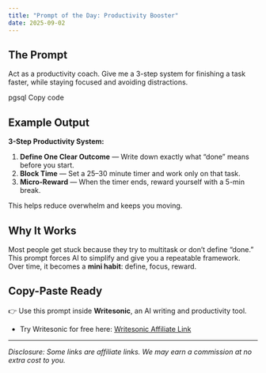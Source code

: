```yaml
---
title: "Prompt of the Day: Productivity Booster"
date: 2025-09-02
---
```


## The Prompt

Act as a productivity coach.
Give me a 3-step system for finishing a task faster,
while staying focused and avoiding distractions.

pgsql
Copy code

## Example Output

**3-Step Productivity System:**

1. **Define One Clear Outcome** — Write down exactly what “done” means before you start.  
2. **Block Time** — Set a 25–30 minute timer and work only on that task.  
3. **Micro-Reward** — When the timer ends, reward yourself with a 5-min break.  

This helps reduce overwhelm and keeps you moving.

## Why It Works

Most people get stuck because they try to multitask or don’t define “done.”  
This prompt forces AI to simplify and give you a repeatable framework.  
Over time, it becomes a **mini habit**: define, focus, reward.

## Copy-Paste Ready

👉 Use this prompt inside **Writesonic**, an AI writing and productivity tool.  

- Try Writesonic for free here: [Writesonic Affiliate Link](AFFILIATE-LINK-HERE)  

---

*Disclosure: Some links are affiliate links. We may earn a commission at no extra cost to you.*